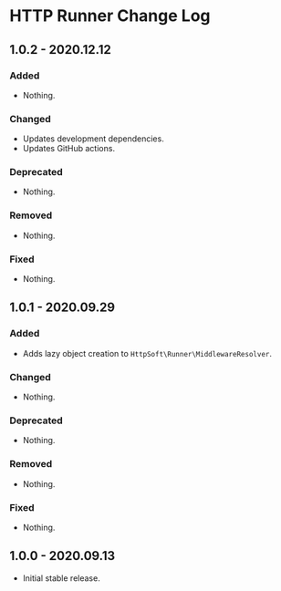 # HTTP Runner Change Log

## 1.0.2 - 2020.12.12

### Added

- Nothing.

### Changed

- Updates development dependencies.
- Updates GitHub actions.

### Deprecated

- Nothing.

### Removed

- Nothing.

### Fixed

- Nothing.

## 1.0.1 - 2020.09.29

### Added

-  Adds lazy object creation to `HttpSoft\Runner\MiddlewareResolver`.

### Changed

- Nothing.

### Deprecated

- Nothing.

### Removed

- Nothing.

### Fixed

- Nothing.

## 1.0.0 - 2020.09.13

- Initial stable release.
